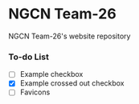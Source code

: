 # NGCN Team-26

NGCN Team-26's website repository

### To-do List
- [ ] Example checkbox
- [x] Example crossed out checkbox
- [ ] Favicons
